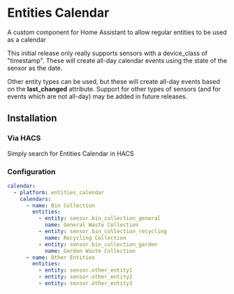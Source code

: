 # Entities Calendar
A custom component for Home Assistant to allow regular entities to be used as a calendar

This initial release only really supports sensors with a device_class of "timestamp".
These will create all-day calendar events using the state of the sensor as the date.

Other entity types can be used, but these will create all-day events based on the **last_changed** attribute.
Support for other types of sensors (and for events which are not all-day) may be added in future releases.


## Installation

### Via HACS

Simply search for Entities Calendar in HACS

### Configuration

```yaml
calendar:
  - platform: entities_calendar
    calendars:
      - name: Bin Collection
        entities:
          - entity: sensor.bin_collection_general
            name: General Waste Collection
          - entity: sensor.bin_collection_recycling
            name: Recycling Collection
          - entity: sensor.bin_collection_garden
            name: Garden Waste Collection
      - name: Other Entities
        entities:
          - entity: sensor.other_entity1
          - entity: sensor.other_entity2
          - entity: sensor.other_entity3
```
